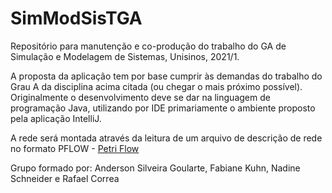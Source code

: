 # SimModSisTGA
Repositório para manutenção e co-produção do trabalho do GA de Simulação e Modelagem de Sistemas, Unisinos, 2021/1.

A proposta da aplicação tem por base cumprir às demandas do trabalho do Grau A da disciplina acima citada (ou chegar o mais próximo possível).
Originalmente o desenvolvimento deve se dar na linguagem de programação Java, utilizando por IDE primariamente o ambiente proposto pela aplicação IntelliJ.

A rede será montada através da leitura de um arquivo de descrição de rede no formato PFLOW - [Petri Flow](https://petriflow.com/)

Grupo formado por: Anderson Silveira Goularte, Fabiane Kuhn, Nadine Schneider e Rafael Correa
